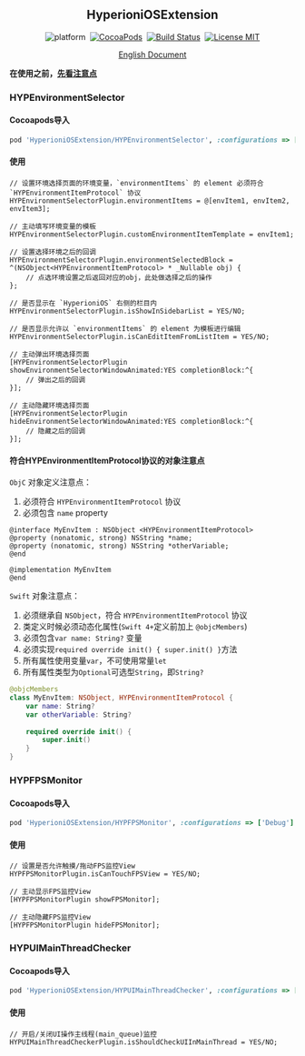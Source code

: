 <div align="center">

HyperioniOSExtension
------

</div>

<div align="center">

![platform](https://img.shields.io/badge/Platform-iOS%E2%89%A59.0-brightgreen.svg)&nbsp;
[![CocoaPods](https://img.shields.io/badge/Cocoapods-compatible-brightgreen.svg?style=flat)](http://cocoapods.org/)&nbsp;
[![Build Status](https://travis-ci.org/ToBeDefined/HyperioniOSExtension.svg?branch=master)](https://travis-ci.org/ToBeDefined/HyperioniOSExtension)&nbsp;
[![License MIT](https://img.shields.io/badge/license-MIT-green.svg?style=flat)](https://github.com/tobedefined/HyperioniOSExtension/blob/master/LICENSE)

</div>

<div align="center">

[English Document](README.md)

</div>

**在使用之前，[先看注意点](Note.md)**

### HYPEnvironmentSelector

#### Cocoapods导入

```ruby
pod 'HyperioniOSExtension/HYPEnvironmentSelector', :configurations => ['Debug']
```

#### 使用


```objc
// 设置环境选择页面的环境变量，`environmentItems` 的 element 必须符合 `HYPEnvironmentItemProtocol` 协议
HYPEnvironmentSelectorPlugin.environmentItems = @[envItem1, envItem2, envItem3];

// 主动填写环境变量的模板
HYPEnvironmentSelectorPlugin.customEnvironmentItemTemplate = envItem1;

// 设置选择环境之后的回调
HYPEnvironmentSelectorPlugin.environmentSelectedBlock = ^(NSObject<HYPEnvironmentItemProtocol> * _Nullable obj) {
    // 点选环境设置之后返回对应的obj，此处做选择之后的操作
};

// 是否显示在 `HyperioniOS` 右侧的栏目内
HYPEnvironmentSelectorPlugin.isShowInSidebarList = YES/NO;

// 是否显示允许以 `environmentItems` 的 element 为模板进行编辑
HYPEnvironmentSelectorPlugin.isCanEditItemFromListItem = YES/NO;

// 主动弹出环境选择页面
[HYPEnvironmentSelectorPlugin showEnvironmentSelectorWindowAnimated:YES completionBlock:^{
    // 弹出之后的回调
}];

// 主动隐藏环境选择页面
[HYPEnvironmentSelectorPlugin hideEnvironmentSelectorWindowAnimated:YES completionBlock:^{
    // 隐藏之后的回调
}];
```


#### 符合HYPEnvironmentItemProtocol协议的对象注意点

`ObjC` 对象定义注意点：

 1. 必须符合 `HYPEnvironmentItemProtocol` 协议
 2. 必须包含 `name` property

```objc
@interface MyEnvItem : NSObject <HYPEnvironmentItemProtocol>
@property (nonatomic, strong) NSString *name;
@property (nonatomic, strong) NSString *otherVariable;
@end
 
@implementation MyEnvItem
@end
```

`Swift` 对象注意点：

 1. 必须继承自 `NSObject`，符合 `HYPEnvironmentItemProtocol` 协议
 2. 类定义时候必须动态化属性(`Swift 4+`定义前加上 `@objcMembers`)
 3. 必须包含`var name: String?` 变量
 4. 必须实现`required override init() { super.init() }`方法
 5. 所有属性使用变量`var`，不可使用常量`let`
 6. 所有属性类型为`Optional`可选型`String`，即`String?`

```swift
@objcMembers
class MyEnvItem: NSObject, HYPEnvironmentItemProtocol {
    var name: String?
    var otherVariable: String?
 
    required override init() {
        super.init()
    }
}
```


### HYPFPSMonitor

#### Cocoapods导入

```ruby
pod 'HyperioniOSExtension/HYPFPSMonitor', :configurations => ['Debug']
```

#### 使用


```objc
// 设置是否允许触摸/拖动FPS监控View
HYPFPSMonitorPlugin.isCanTouchFPSView = YES/NO;

// 主动显示FPS监控View
[HYPFPSMonitorPlugin showFPSMonitor];

// 主动隐藏FPS监控View
[HYPFPSMonitorPlugin hideFPSMonitor];
```



### HYPUIMainThreadChecker

#### Cocoapods导入

```ruby
pod 'HyperioniOSExtension/HYPUIMainThreadChecker', :configurations => ['Debug']
```

#### 使用


```objc
// 开启/关闭UI操作主线程(main_queue)监控
HYPUIMainThreadCheckerPlugin.isShouldCheckUIInMainThread = YES/NO;
```


